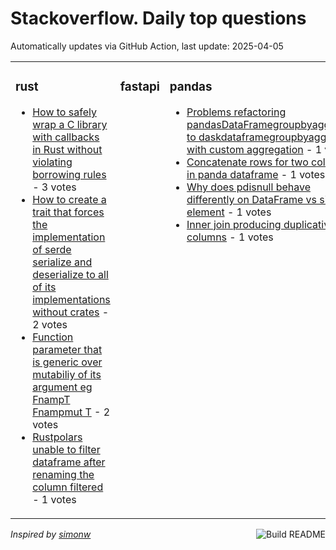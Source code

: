 # Stackoverflow. Daily top questions 

Automatically updates via GitHub Action, last update: <!-- date starts -->2025-04-05<!-- date ends -->


<table><tr><td valign="top" width="33%">

### rust
<!-- rust starts -->
* [How to safely wrap a C library with callbacks in Rust without violating borrowing rules](https://stackoverflow.com/questions/79556041/how-to-safely-wrap-a-c-library-with-callbacks-in-rust-without-violating-borrowin) - 3 votes
* [How to create a trait that forces the implementation of serde serialize and deserialize to all of its implementations without crates](https://stackoverflow.com/questions/79557096/how-to-create-a-trait-that-forces-the-implementation-of-serde-serialize-and-dese) - 2 votes
* [Function parameter that is generic over mutabiliy of its argument eg FnampT  Fnampmut T](https://stackoverflow.com/questions/79555060/function-parameter-that-is-generic-over-mutabiliy-of-its-argument-e-g-fnt) - 2 votes
* [Rustpolars unable to filter dataframe after renaming the column filtered](https://stackoverflow.com/questions/79554964/rust-polars-unable-to-filter-dataframe-after-renaming-the-column-filtered) - 1 votes
<!-- rust ends -->
</td><td valign="top" width="34%">


### fastapi
<!-- fastapi starts -->

<!-- fastapi ends -->
</td><td valign="top" width="34%">


### pandas
<!-- pandas starts -->
* [Problems refactoring pandasDataFramegroupbyaggregate to daskdataframegroupbyaggregate with custom aggregation](https://stackoverflow.com/questions/79555826/problems-refactoring-pandas-dataframe-groupby-aggregate-to-dask-dataframe-groupb) - 1 votes
* [Concatenate rows for two columns in panda dataframe](https://stackoverflow.com/questions/79555775/concatenate-rows-for-two-columns-in-panda-dataframe) - 1 votes
* [Why does pdisnull behave differently on DataFrame vs single element](https://stackoverflow.com/questions/79557064/why-does-pd-isnull-behave-differently-on-dataframe-vs-single-element) - 1 votes
* [Inner join producing duplicative columns](https://stackoverflow.com/questions/79554331/inner-join-producing-duplicative-columns) - 1 votes
<!-- pandas ends -->
</td></tr></table>

<a href="https://github.com/hp0404/hp0404/actions"><img src="https://github.com/hp0404/hp0404/workflows/Build%20README/badge.svg" align="right" alt="Build README"></a> <p>*Inspired by  [simonw](https://github.com/simonw/simonw)*</p>
